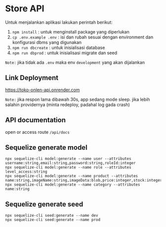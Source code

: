 # Store API
Untuk menjalankan aplikasi lakukan perintah berikut:
1. `npm install` : untuk menginstall package yang diperlukan
2. `cp .env.example .env` : isi dan rubah sesuai dengan environment dan konfigurasi dbms yang digunakan
3. `npm run dbcreate` : untuk inisialisasi database
4. `npm run dbprod` : untuk inisialisasi migrate dan seed

`Note:` jika tidak ada `.env` maka env `development` yang akan dijalankan

## Link Deployment
https://toko-onlen-api.onrender.com

`Note:` jika respon lama dibawah 30s, app sedang mode sleep. jika lebih salahin providernya (minta redeploy, padahal log gada crash)

## API documentation
open or access route `/api/docs`

## Sequelize generate model
```
npx sequelize-cli model:generate --name user --attributes username:string,email:string,password:string,roleId:integer
npx sequelize-cli model:generate --name role --attributes level_access:string
npx sequelize-cli model:generate --name product --attributes name:string,imageName:string,imageData:blob,price:integer,stock:integer,description:text,categoryId:integer
npx sequelize-cli model:generate --name category --attributes name:string

```

## Sequelize generate seed
```
npx sequelize-cli seed:generate --name dev
npx sequelize-cli seed:generate --name prod

```